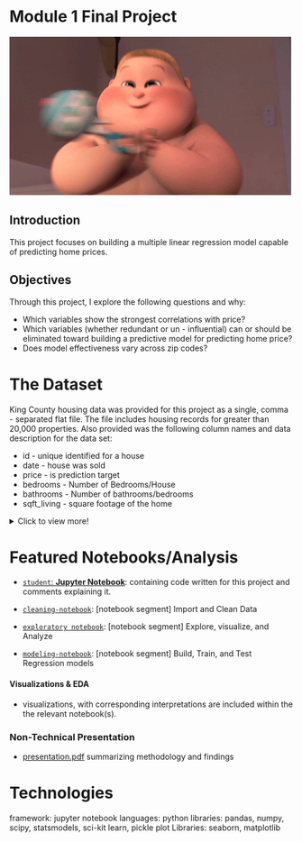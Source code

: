   <body>
    <h1>Module 1 Final Project</h1>
<p><img src="images\thebossbaby-happy-baby.gif" alt="Happy Clap GIF By The Boss Baby"></p>
<h2>Introduction</h2>
<p>This project focuses on building a multiple linear regression model capable of predicting home prices.</p>
<h2>Objectives</h2>
<p>Through this project, I explore the following questions and why:</p>
<ul>
<li>Which variables show the strongest correlations with price?</li>
<li>Which variables (whether redundant or un - influential) can or should be eliminated toward building a predictive model for predicting home price?</li>
<li>Does model effectiveness vary across zip codes?</li>
</ul>
<h1>The Dataset</h1>
<p>King County housing data was provided for this project as a single, comma - separated flat file. The file includes housing records for greater than 20,000 properties. Also provided was the following column names and data description for the data set:</p>
<ul>
<li>id - unique identified for a house</li>
<li>date - house was sold</li>
<li>price - is prediction target</li>
<li>bedrooms - Number of Bedrooms/House</li>
<li>bathrooms - Number of bathrooms/bedrooms</li>
<li>sqft_living - square footage of the home</li>
</ul>
<details>
  <summary>Click to view more!</summary>
<ul>
<li>sqft_lot - square footage of the lot</li>
<li>floors - floors (levels) in house</li>
<li>waterfront - House which has a view to a waterfront</li>
<li>view - Has been viewed</li>
<li>condition - How good the condition is ( Overall )</li>
<li>grade - overall grade given to the housing unit, based on King County grading system</li>
<li>sqft_above - square footage of house apart from basement</li>
<li>sqft_basement - square footage of the basement</li>
<li>yr_built - Built Year</li>
<li>yr_renovated - Year when house was renovated</li>
<li>zipcode - zip</li>
<li>lat - Latitude coordinate</li>
<li>long - Longitude coordinate</li>
<li>sqft_living15 - The square footage of interior housing living space for the nearest 15 neighbors</li>
<li>sqft_lot15 - The square footage of the land lots of the nearest 15 neighbors</li>
</ul>
</details>
<h1>Featured Notebooks/Analysis</h1>
<ul>
<li>
<p><a href="/blob/master/student.ipynb"><code style="font-family: Menlo, Consolas, &quot;DejaVu Sans Mono&quot;, monospace;">student</code>: <strong>Jupyter Notebook</strong></a>: containing code written for this project and comments explaining it.</p>
</li>
<li>
<p><a href="/blob/master/1-obtain-and-scrub.ipynb"><code style="font-family: Menlo, Consolas, &quot;DejaVu Sans Mono&quot;, monospace;">cleaning-notebook</code></a>: [notebook segment] Import and Clean Data</p>
</li>
<li>
<p><a href="/blob/master/2-eda-and-transform.ipynb"><code style="font-family: Menlo, Consolas, &quot;DejaVu Sans Mono&quot;, monospace;">exploratory notebook</code></a>: [notebook segment] Explore, visualize, and Analyze</p>
</li>
<li>
<p><a href="/blob/master/3-model-and-conclude.ipynb"><code style="font-family: Menlo, Consolas, &quot;DejaVu Sans Mono&quot;, monospace;">modeling-notebook</code></a>: [notebook segment] Build, Train, and Test Regression models</p>
</li>
</ul>
<h4>Visualizations &amp; EDA</h4>
<ul>
<li>visualizations, with corresponding interpretations are included within the the relevant notebook(s).</li>
</ul>
<h3>Non-Technical Presentation</h3>
<ul>
<li><a href="../blob/master/presentation.pdf">presentation.pdf</a> summarizing  methodology and findings</li>
</ul>
<h1>Technologies</h1>
<p>framework: jupyter notebook
languages: python
libraries: pandas, numpy, scipy, statsmodels, sci-kit learn, pickle
plot Libraries: seaborn, matplotlib</p>

  </body>
